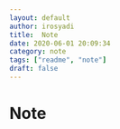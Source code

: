 ```yaml
---
layout: default
author: irosyadi
title:  Note
date: 2020-06-01 20:09:34
category: note
tags: ["readme", "note"]
draft: false
---
```


# Note

